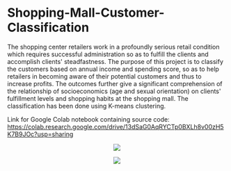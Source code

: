 # Shopping-Mall-Customer-Classification

The shopping center retailers work in a profoundly serious retail condition which requires successful administration so as to fulfill the clients and accomplish clients' steadfastness. The purpose of this project is to classify the customers based on annual income and spending score, so as to help retailers in becoming aware of their potential customers and thus to increase profits. The outcomes further give a significant comprehension of the relationship of socioeconomics (age and sexual orientation) on clients' fulfillment levels and shopping habits at the shopping mall. The classification has been done using K-means clustering.

Link for Google Colab notebook containing source code: https://colab.research.google.com/drive/13dSaG0AqRYCTp0BXLh8v00zH5K7B9JOc?usp=sharing

<p align="center"><img src="https://user-images.githubusercontent.com/73272997/145445074-e07eb96a-06d0-4335-8db0-314df4842a4e.png" />  
</p>

<p align="center"><img src="https://user-images.githubusercontent.com/73272997/145445089-03cfc064-b17f-413c-bf67-b2526f4c2298.png" />  
</p>
